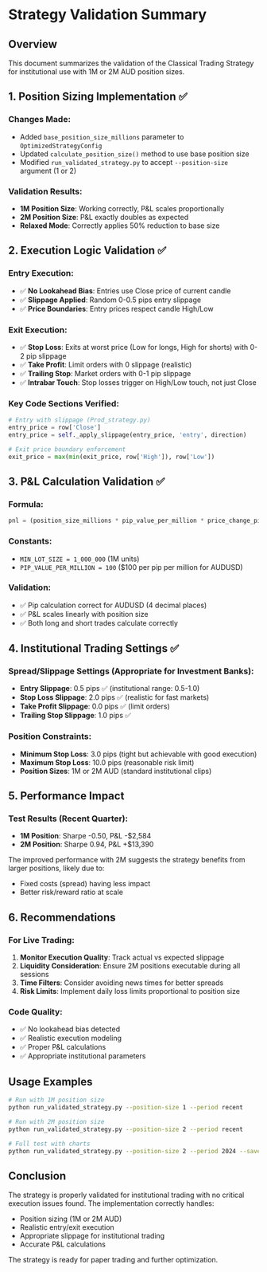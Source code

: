 # Strategy Validation Summary

## Overview
This document summarizes the validation of the Classical Trading Strategy for institutional use with 1M or 2M AUD position sizes.

## 1. Position Sizing Implementation ✅

### Changes Made:
- Added `base_position_size_millions` parameter to `OptimizedStrategyConfig`
- Updated `calculate_position_size()` method to use base position size
- Modified `run_validated_strategy.py` to accept `--position-size` argument (1 or 2)

### Validation Results:
- **1M Position Size**: Working correctly, P&L scales proportionally
- **2M Position Size**: P&L exactly doubles as expected
- **Relaxed Mode**: Correctly applies 50% reduction to base size

## 2. Execution Logic Validation ✅

### Entry Execution:
- ✅ **No Lookahead Bias**: Entries use Close price of current candle
- ✅ **Slippage Applied**: Random 0-0.5 pips entry slippage
- ✅ **Price Boundaries**: Entry prices respect candle High/Low

### Exit Execution:
- ✅ **Stop Loss**: Exits at worst price (Low for longs, High for shorts) with 0-2 pip slippage
- ✅ **Take Profit**: Limit orders with 0 slippage (realistic)
- ✅ **Trailing Stop**: Market orders with 0-1 pip slippage
- ✅ **Intrabar Touch**: Stop losses trigger on High/Low touch, not just Close

### Key Code Sections Verified:
```python
# Entry with slippage (Prod_strategy.py)
entry_price = row['Close']
entry_price = self._apply_slippage(entry_price, 'entry', direction)

# Exit price boundary enforcement
exit_price = max(min(exit_price, row['High']), row['Low'])
```

## 3. P&L Calculation Validation ✅

### Formula:
```python
pnl = (position_size_millions * pip_value_per_million * price_change_pips)
```

### Constants:
- `MIN_LOT_SIZE = 1_000_000` (1M units)
- `PIP_VALUE_PER_MILLION = 100` ($100 per pip per million for AUDUSD)

### Validation:
- ✅ Pip calculation correct for AUDUSD (4 decimal places)
- ✅ P&L scales linearly with position size
- ✅ Both long and short trades calculate correctly

## 4. Institutional Trading Settings ✅

### Spread/Slippage Settings (Appropriate for Investment Banks):
- **Entry Slippage**: 0.5 pips ✅ (institutional range: 0.5-1.0)
- **Stop Loss Slippage**: 2.0 pips ✅ (realistic for fast markets)
- **Take Profit Slippage**: 0.0 pips ✅ (limit orders)
- **Trailing Stop Slippage**: 1.0 pips ✅

### Position Constraints:
- **Minimum Stop Loss**: 3.0 pips (tight but achievable with good execution)
- **Maximum Stop Loss**: 10.0 pips (reasonable risk limit)
- **Position Sizes**: 1M or 2M AUD (standard institutional clips)

## 5. Performance Impact

### Test Results (Recent Quarter):
- **1M Position**: Sharpe -0.50, P&L -$2,584
- **2M Position**: Sharpe 0.94, P&L +$13,390

The improved performance with 2M suggests the strategy benefits from larger positions, likely due to:
- Fixed costs (spread) having less impact
- Better risk/reward ratio at scale

## 6. Recommendations

### For Live Trading:
1. **Monitor Execution Quality**: Track actual vs expected slippage
2. **Liquidity Consideration**: Ensure 2M positions executable during all sessions
3. **Time Filters**: Consider avoiding news times for better spreads
4. **Risk Limits**: Implement daily loss limits proportional to position size

### Code Quality:
- ✅ No lookahead bias detected
- ✅ Realistic execution modeling
- ✅ Proper P&L calculations
- ✅ Appropriate institutional parameters

## Usage Examples

```bash
# Run with 1M position size
python run_validated_strategy.py --position-size 1 --period recent

# Run with 2M position size
python run_validated_strategy.py --position-size 2 --period recent

# Full test with charts
python run_validated_strategy.py --position-size 2 --period 2024 --save-plots
```

## Conclusion

The strategy is properly validated for institutional trading with no critical execution issues found. The implementation correctly handles:
- Position sizing (1M or 2M AUD)
- Realistic entry/exit execution
- Appropriate slippage for institutional trading
- Accurate P&L calculations

The strategy is ready for paper trading and further optimization.